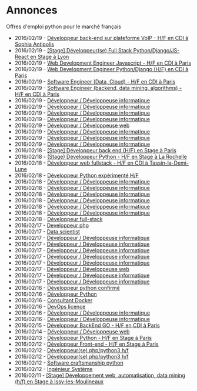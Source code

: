 # Annonces

Offres d'emploi python pour le marché français

* 2016/02/19 - [Développeur back-end sur plateforme VoIP - H/F en CDI à Sophia Antipolis](http://pyjobs.fr/job/1278/developpeur-back-end-sur-plateforme-voip-h-f-en-cdi-a-sophia-antipolis "Développeur back-end sur plateforme VoIP - H/F en CDI à Sophia Antipolis")
* 2016/02/19 - [[Stage] Développeur(se) Full Stack Python/Django/JS-React en Stage à Lyon](http://pyjobs.fr/job/1206/stage-developpeur-se-full-stack-python-django-js-react-en-stage-a-lyon "[Stage] Développeur(se) Full Stack Python/Django/JS-React en Stage à Lyon")
* 2016/02/19 - [Web Development Engineer Javascript - H/F en CDI à Paris](http://pyjobs.fr/job/1197/web-development-engineer-javascript-h-f-en-cdi-a-paris "Web Development Engineer Javascript - H/F en CDI à Paris")
* 2016/02/19 - [Web Development Engineer Python/Django (H/F) en CDI à Paris](http://pyjobs.fr/job/1194/web-development-engineer-python-django-h-f-en-cdi-a-paris "Web Development Engineer Python/Django (H/F) en CDI à Paris")
* 2016/02/19 - [Software Engineer (Data, Cloud) - H/F en CDI à Paris](http://pyjobs.fr/job/1196/software-engineer-data-cloud-h-f-en-cdi-a-paris "Software Engineer (Data, Cloud) - H/F en CDI à Paris")
* 2016/02/19 - [Software Engineer (backend, data mining, algorithms) - H/F en CDI à Paris](http://pyjobs.fr/job/1195/software-engineer-backend-data-mining-algorithms-h-f-en-cdi-a-paris "Software Engineer (backend, data mining, algorithms) - H/F en CDI à Paris")
* 2016/02/19 - [Développeur / Développeuse informatique](http://pyjobs.fr/job/1274/developpeur-developpeuse-informatique "Développeur / Développeuse informatique")
* 2016/02/19 - [Développeur / Développeuse informatique](http://pyjobs.fr/job/1253/developpeur-developpeuse-informatique "Développeur / Développeuse informatique")
* 2016/02/19 - [Développeur / Développeuse informatique](http://pyjobs.fr/job/1255/developpeur-developpeuse-informatique "Développeur / Développeuse informatique")
* 2016/02/19 - [Développeur / Développeuse informatique](http://pyjobs.fr/job/1257/developpeur-developpeuse-informatique "Développeur / Développeuse informatique")
* 2016/02/19 - [Développeur / Développeuse web](http://pyjobs.fr/job/1273/developpeur-developpeuse-web "Développeur / Développeuse web")
* 2016/02/19 - [Développeur / Développeuse informatique](http://pyjobs.fr/job/1275/developpeur-developpeuse-informatique "Développeur / Développeuse informatique")
* 2016/02/19 - [Développeur / Développeuse informatique](http://pyjobs.fr/job/1277/developpeur-developpeuse-informatique "Développeur / Développeuse informatique")
* 2016/02/19 - [Développeur / Développeuse informatique](http://pyjobs.fr/job/1276/developpeur-developpeuse-informatique "Développeur / Développeuse informatique")
* 2016/02/18 - [[Stage] Développeur back end (H/F) en Stage à Paris](http://pyjobs.fr/job/1128/stage-developpeur-back-end-h-f-en-stage-a-paris "[Stage] Développeur back end (H/F) en Stage à Paris")
* 2016/02/18 - [(Stage) Développeur Python - H/F en Stage à La Rochelle](http://pyjobs.fr/job/1127/stage-developpeur-python-h-f-en-stage-a-la-rochelle "(Stage) Développeur Python - H/F en Stage à La Rochelle")
* 2016/02/18 - [Développeur web fullstack - H/F en CDI à Tassin-la-Demi-Lune](http://pyjobs.fr/job/1126/developpeur-web-fullstack-h-f-en-cdi-a-tassin-la-demi-lune "Développeur web fullstack - H/F en CDI à Tassin-la-Demi-Lune")
* 2016/02/18 - [Développeur Python expérimenté H/F](http://pyjobs.fr/job/1205/developpeur-python-experimente-h-f "Développeur Python expérimenté H/F")
* 2016/02/18 - [Développeur / Développeuse informatique](http://pyjobs.fr/job/1260/developpeur-developpeuse-informatique "Développeur / Développeuse informatique")
* 2016/02/18 - [Développeur / Développeuse informatique](http://pyjobs.fr/job/1261/developpeur-developpeuse-informatique "Développeur / Développeuse informatique")
* 2016/02/18 - [Développeur / Développeuse informatique](http://pyjobs.fr/job/1256/developpeur-developpeuse-informatique "Développeur / Développeuse informatique")
* 2016/02/18 - [Développeur / Développeuse informatique](http://pyjobs.fr/job/1259/developpeur-developpeuse-informatique "Développeur / Développeuse informatique")
* 2016/02/18 - [Développeur / Développeuse informatique](http://pyjobs.fr/job/1262/developpeur-developpeuse-informatique "Développeur / Développeuse informatique")
* 2016/02/18 - [Développeur / Développeuse informatique](http://pyjobs.fr/job/1254/developpeur-developpeuse-informatique "Développeur / Développeuse informatique")
* 2016/02/18 - [Développeur full-stack](http://pyjobs.fr/job/1200/developpeur-full-stack "Développeur full-stack")
* 2016/02/17 - [Developpeur php](http://pyjobs.fr/job/1129/developpeur-php "Developpeur php")
* 2016/02/17 - [Data scientist](http://pyjobs.fr/job/1134/data-scientist "Data scientist")
* 2016/02/17 - [Développeur / Développeuse informatique](http://pyjobs.fr/job/1263/developpeur-developpeuse-informatique "Développeur / Développeuse informatique")
* 2016/02/17 - [Développeur / Développeuse informatique](http://pyjobs.fr/job/1265/developpeur-developpeuse-informatique "Développeur / Développeuse informatique")
* 2016/02/17 - [Développeur / Développeuse informatique](http://pyjobs.fr/job/1272/developpeur-developpeuse-informatique "Développeur / Développeuse informatique")
* 2016/02/17 - [Développeur / Développeuse informatique](http://pyjobs.fr/job/1258/developpeur-developpeuse-informatique "Développeur / Développeuse informatique")
* 2016/02/17 - [Développeur / Développeuse informatique](http://pyjobs.fr/job/1266/developpeur-developpeuse-informatique "Développeur / Développeuse informatique")
* 2016/02/17 - [Développeur / Développeuse web](http://pyjobs.fr/job/1271/developpeur-developpeuse-web "Développeur / Développeuse web")
* 2016/02/17 - [Développeur / Développeuse informatique](http://pyjobs.fr/job/1264/developpeur-developpeuse-informatique "Développeur / Développeuse informatique")
* 2016/02/17 - [Développeur / Développeuse informatique](http://pyjobs.fr/job/1267/developpeur-developpeuse-informatique "Développeur / Développeuse informatique")
* 2016/02/16 - [Développeur python confirmé](http://pyjobs.fr/job/1133/developpeur-python-confirme "Développeur python confirmé")
* 2016/02/16 - [Développeur Python](http://pyjobs.fr/job/1204/developpeur-python "Développeur Python")
* 2016/02/16 - [Consultant Docker](http://pyjobs.fr/job/1199/consultant-docker "Consultant Docker")
* 2016/02/16 - [DevOps licence](http://pyjobs.fr/job/1198/devops-licence "DevOps licence")
* 2016/02/16 - [Développeur / Développeuse informatique](http://pyjobs.fr/job/1269/developpeur-developpeuse-informatique "Développeur / Développeuse informatique")
* 2016/02/16 - [Développeur / Développeuse informatique](http://pyjobs.fr/job/1270/developpeur-developpeuse-informatique "Développeur / Développeuse informatique")
* 2016/02/15 - [Développeur BackEnd GO - H/F en CDI à Paris](http://pyjobs.fr/job/1125/developpeur-backend-go-h-f-en-cdi-a-paris "Développeur BackEnd GO - H/F en CDI à Paris")
* 2016/02/14 - [Développeur / Développeuse web](http://pyjobs.fr/job/1268/developpeur-developpeuse-web "Développeur / Développeuse web")
* 2016/02/13 - [Développeur Python - H/F en Stage à Paris](http://pyjobs.fr/job/1124/developpeur-python-h-f-en-stage-a-paris "Développeur Python - H/F en Stage à Paris")
* 2016/02/12 - [Développeur Front-end - H/F en Stage à Paris](http://pyjobs.fr/job/1120/developpeur-front-end-h-f-en-stage-a-paris "Développeur Front-end - H/F en Stage à Paris")
* 2016/02/12 - [Développeur(se) php/python3 h/f](http://pyjobs.fr/job/1122/developpeur-se-php-python3-h-f "Développeur(se) php/python3 h/f")
* 2016/02/12 - [Développeur(se) php/python3 h/f](http://pyjobs.fr/job/1123/developpeur-se-php-python3-h-f "Développeur(se) php/python3 h/f")
* 2016/02/12 - [Software craftsmanship python](http://pyjobs.fr/job/1121/software-craftsmanship-python "Software craftsmanship python")
* 2016/02/12 - [Ingénieur Système](http://pyjobs.fr/job/1202/ingenieur-systeme "Ingénieur Système")
* 2016/02/11 - [[Stage] Développement web, automatisation, data mining (h/f) en Stage à Issy-les-Moulineaux](http://pyjobs.fr/job/1119/stage-developpement-web-automatisation-data-mining-h-f-en-stage-a-issy-les-moulineaux "[Stage] Développement web, automatisation, data mining (h/f) en Stage à Issy-les-Moulineaux")

